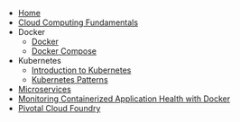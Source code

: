 - [Home](https://raghavramesh.github.io/mooc-notes)
- [Cloud Computing Fundamentals](https://raghavramesh.github.io/mooc-notes/DevOps/CloudComputingFundamentals/FundamentalsOfCloudComputing.html)
- Docker
  - [Docker](https://raghavramesh.github.io/mooc-notes/DevOps/Docker/Docker-CloudAcademy.html)
  - [Docker Compose](https://raghavramesh.github.io/mooc-notes/DevOps/Docker/DockerCompose-CloudAcademy.html)
- Kubernetes
  - [Introduction to Kubernetes](https://raghavramesh.github.io/mooc-notes/DevOps/Kubernetes/IntroductionToKubernetes.html)
  - [Kubernetes Patterns](https://raghavramesh.github.io/mooc-notes/DevOps/Kubernetes/K8sPatterns.html)
- [Microservices](https://raghavramesh.github.io/mooc-notes/DevOps/Microservices/MicroservicesFundamentals.html)
- [Monitoring Containerized Application Health with Docker](https://raghavramesh.github.io/mooc-notes/DevOps/Monitoring/MonitoringContainerizedApplicationHealthWithDocker.html)
- [Pivotal Cloud Foundry](https://raghavramesh.github.io/mooc-notes/DevOps/PivotalCloudFoundry/PivotalCloudFoundryDeveloper.html)